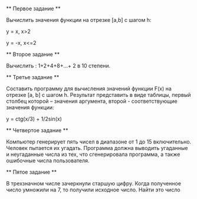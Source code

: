 ** Первое задание **

Вычислить значения функции на отрезке [а,b] c шагом h:

y = x, x>2

y = -x, x<=2

** Второе задание **

Вычислить : 1+2+4+8+...+ 2 в 10 степени.

** Третье задание **

Составить программу для вычисления значений функции F(x) на отрезке [а, b] с шагом h. Результат
представить в виде таблицы, первый столбец которой – значения аргумента, второй - соответствующие
значения функции:

y = ctg(x/3) + 1/2sin(x)

** Четвертое задание **

Компьютер генерирует пять чисел в диапазоне от 1 до 15 включительно. Человек пытается их
угадать. Программа должна выводить угаданные и неугаданные числа из тех, что сгенерировала
программа, а также ошибочные числа пользователя.

** Пятое задание **

В трехзначном числе зачеркнули старшую цифру. Когда полученное число умножили на 7, то
получили исходное число. Найти это число
